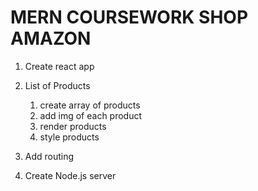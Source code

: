 # MERN COURSEWORK SHOP AMAZON

1. Create react app

2. List of Products
    1. create array of products
    2. add img of each product
    3. render products
    4. style products

3. Add routing
4. Create Node.js server 
